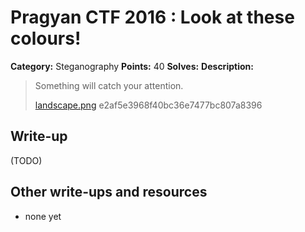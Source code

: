 # Pragyan CTF 2016 : Look at these colours!

**Category:** Steganography
**Points:** 40
**Solves:** 
**Description:**

>  Something will catch your attention.
> 
>   [landscape.png](./landscape.png)  e2af5e3968f40bc36e7477bc807a8396


## Write-up

(TODO)

## Other write-ups and resources

* none yet
